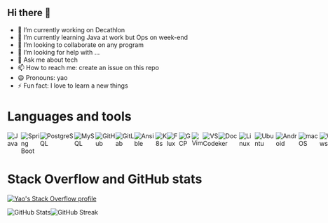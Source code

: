 ## Hi there 👋

- 🔭 I’m currently working on Decathlon
- 🌱 I’m currently learning Java at work but Ops on week-end
- 👯 I’m looking to collaborate on any program
- 🤔 I’m looking for help with ...
- 💬 Ask me about tech
- 📫 How to reach me: create an issue on this repo
- 😄 Pronouns: yao
- ⚡ Fun fact: I love to learn a new things

# Languages and tools

<div style="display: flex;">
<img alt="Java" src="https://img.shields.io/badge/java-e7190a.svg?style=for-the-badge&logo=J&logoColor=white">
<img alt="Spring Boot" src="https://img.shields.io/badge/Spring Boot-c5d927?&logo=Spring&style=for-the-badge">
<img alt="PostgreSQL" src="https://img.shields.io/badge/PostgreSQL-005C84?style=for-the-badge&logo=postgresql&logoColor=white">
<img alt="MySQL" src="https://img.shields.io/badge/MySQL-ea9134?style=for-the-badge&logo=mysql&logoColor=white">
<img alt="GitHub" src="https://img.shields.io/badge/github-%23121011.svg?style=for-the-badge&logo=github&logoColor=white" />
<img alt="GitLab" src="https://img.shields.io/badge/gitlab-E95420.svg?style=for-the-badge&logo=gitlab&logoColor=white">
<img alt="Ansible" src="https://img.shields.io/badge/ansible-000000.svg?style=for-the-badge&logo=ansible&logoColor=white" />
<img alt="K8s" src="https://img.shields.io/badge/k8s-cfe2f3.svg?style=for-the-badge&logo=kubernetes&logoColor=blue" />
<img alt="Flux" src="https://img.shields.io/badge/flux-6fa8dc.svg?style=for-the-badge&logo=flux&logoColor=white" />
<img alt="GCP" src="https://img.shields.io/badge/Google_Cloud-4285F4?style=for-the-badge&logo=google-cloud&logoColor=white" />
<img alt="Vim" src="https://img.shields.io/badge/-Vim-019833?&logo=Vim&style=for-the-badge" />
<img alt="VS Code" src="https://img.shields.io/static/v1?style=for-the-badge&message=VS+Code&color=007ACC&logo=Visual+Studio+Code&logoColor=FFFFFF&label=">
<img alt="Docker" src="https://img.shields.io/badge/-Docker-46a2f1?&style=for-the-badge&logo=docker&logoColor=white" />
<img alt="Linux" src="https://img.shields.io/badge/Linux-FCC624?style=for-the-badge&logo=linux&logoColor=black">
<img alt="Ubuntu" src="https://img.shields.io/badge/Ubuntu-E95420?style=for-the-badge&logo=ubuntu&logoColor=white">
<img alt="Android" src="https://img.shields.io/badge/Android-3DDC84?style=for-the-badge&logo=android&logoColor=white">
<img alt="macOS" src="https://img.shields.io/badge/mac%20os-000000?style=for-the-badge&logo=apple&logoColor=white">
<img alt="Windows" src="https://img.shields.io/badge/Windows-0078D6?style=for-the-badge&logo=windows&logoColor=white">
<img alt="Tmux" src="https://img.shields.io/badge/tmux-1BB91F?style=for-the-badge&logo=tmux&logoColor=white">
<img alt="shell script" src="https://img.shields.io/badge/shell_script-%23121011.svg?style=for-the-badge&logo=gnu-bash&logoColor=white">
<img alt="LaTeX" src="https://img.shields.io/badge/latex-%23008080.svg?style=for-the-badge&logo=latex&logoColor=white">
<img alt="Zsh" src="https://img.shields.io/badge/-Zsh-c5d927?&logo=Zsh&style=for-the-badge" />
<img alt="Jira" src="https://img.shields.io/badge/jira-%230A0FFF.svg?style=for-the-badge&logo=jira&logoColor=white">
<img alt="Gsheet" src="https://img.shields.io/badge/gsheet-34A853?style=for-the-badge&logo=Google%20sheets&logoColor=white">
</div>

# Stack Overflow and GitHub stats

[![Yao's Stack Overflow profile](https://stackoverflow-card.vercel.app/?userID=13140192&theme=solarized-light)]([https://stackoverflow.com/users/6064933/jdhao](https://stackoverflow.com/users/13140192/yao-alex-didier-akoua))

<div style="display: flex;">
<img alt="GitHub Stats" src="https://github-readme-stats.vercel.app/api?username=akoua&hide_title=false&theme=solarized-light&show_icons=true&count_private=true&hide_border=true">
<img alt="GitHub Streak" src="https://github-readme-streak-stats.herokuapp.com/?user=akoua&theme=solarized-light&hide_border=true">
</div>
